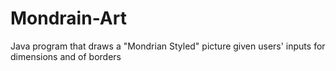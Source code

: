 # Mondrain-Art
Java program that draws a "Mondrian Styled" picture given users' inputs for dimensions and of borders

